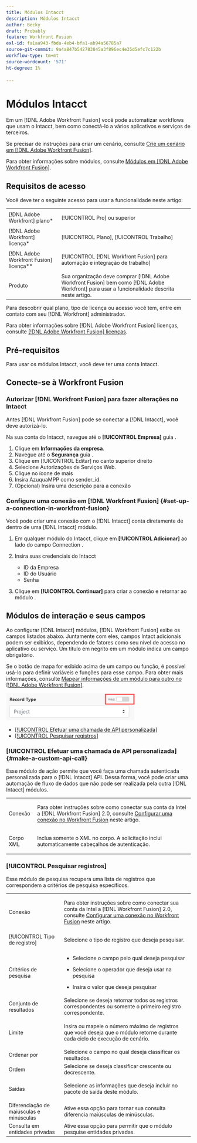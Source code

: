 ```yaml
---
title: Módulos Intacct
description: Módulos Intacct
author: Becky
draft: Probably
feature: Workfront Fusion
exl-id: fa1aa943-fbda-4eb4-bfa1-ab94a56785a7
source-git-commit: 9a4a847b542783845a3f896ec4e35d5efc7c122b
workflow-type: tm+mt
source-wordcount: '571'
ht-degree: 1%

---
```


# Módulos Intacct

Em um [!DNL Adobe Workfront Fusion] você pode automatizar workflows que usam o Intacct, bem como conectá-lo a vários aplicativos e serviços de terceiros.

Se precisar de instruções para criar um cenário, consulte [Crie um cenário em [!DNL Adobe Workfront Fusion]](../../workfront-fusion/scenarios/create-a-scenario.md).

Para obter informações sobre módulos, consulte [Módulos em [!DNL Adobe Workfront Fusion]](../../workfront-fusion/modules/modules.md).

## Requisitos de acesso

Você deve ter o seguinte acesso para usar a funcionalidade neste artigo:

<table style="table-layout:auto"> 
 <col> 
 <col> 
 <tbody> 
  <tr> 
   <td role="rowheader">[!DNL Adobe Workfront] plano*</td>
  <td> <p>[!UICONTROL Pro] ou superior</p> </td>
  </tr> 
  <tr data-mc-conditions=""> 
   <td role="rowheader">[!DNL Adobe Workfront] licença*</td>
   <td> <p>[!UICONTROL Plano], [!UICONTROL Trabalho]</p> </td> 
  </tr> 
  <tr> 
   <td role="rowheader">[!DNL Adobe Workfront Fusion] licença**</td> 
   <td> <p>[!UICONTROL [!DNL Workfront Fusion] para automação e integração de trabalho] </p> </td> 
  </tr> 
  <tr> 
   <td role="rowheader">Produto</td> 
   <td>Sua organização deve comprar [!DNL Adobe Workfront Fusion] bem como [!DNL Adobe Workfront] para usar a funcionalidade descrita neste artigo.</td> 
  </tr>
 </tbody> 
</table>

Para descobrir qual plano, tipo de licença ou acesso você tem, entre em contato com seu [!DNL Workfront] administrador.

Para obter informações sobre [!DNL Adobe Workfront Fusion] licenças, consulte [[!DNL Adobe Workfront Fusion] licenças](../../workfront-fusion/get-started/license-automation-vs-integration.md).

## Pré-requisitos

Para usar os módulos Intacct, você deve ter uma conta Intacct.

## Conecte-se à Workfront Fusion

### Autorizar [!DNL Workfront Fusion] para fazer alterações no Intacct

Antes [!DNL Workfront Fusion] pode se conectar a [!DNL Intacct], você deve autorizá-lo.

Na sua conta do Intacct, navegue até o **[!UICONTROL Empresa]** guia .

1. Clique em **Informações da empresa**.
1. Navegue até o **Segurança** guia .
1. Clique em [!UICONTROL Editar] no canto superior direito
1. Selecione Autorizações de Serviços Web.
1. Clique no ícone de mais
1. Insira AzuquaMPP como sender_id.
1. (Opcional) Insira uma descrição para a conexão

### Configure uma conexão em [!DNL Workfront Fusion] {#set-up-a-connection-in-workfront-fusion}

Você pode criar uma conexão com o [!DNL Intacct] conta diretamente de dentro de uma [!DNL Intacct] módulo.

1. Em qualquer módulo do Intacct, clique em **[!UICONTROL Adicionar]** ao lado do campo Connection .
1. Insira suas credenciais do Intacct

   * ID da Empresa
   * ID do Usuário
   * Senha

1. Clique em **[!UICONTROL Continuar]** para criar a conexão e retornar ao módulo .

## Módulos de interação e seus campos

Ao configurar [!DNL Intacct] módulos, [!DNL Workfront Fusion] exibe os campos listados abaixo. Juntamente com eles, campos Intact adicionais podem ser exibidos, dependendo de fatores como seu nível de acesso no aplicativo ou serviço. Um título em negrito em um módulo indica um campo obrigatório.

Se o botão de mapa for exibido acima de um campo ou função, é possível usá-lo para definir variáveis e funções para esse campo. Para obter mais informações, consulte [Mapear informações de um módulo para outro no [!DNL Adobe Workfront Fusion]](../../workfront-fusion/mapping/map-information-between-modules.md).

![](assets/map-toggle-350x74.png)

* [[!UICONTROL Efetuar uma chamada de API personalizada]](#make-a-custom-api-call)
* [[!UICONTROL Pesquisar registros]](#search-records)

### [!UICONTROL Efetuar uma chamada de API personalizada] {#make-a-custom-api-call}

Esse módulo de ação permite que você faça uma chamada autenticada personalizada para o [!DNL Intacct] API. Dessa forma, você pode criar uma automação de fluxo de dados que não pode ser realizada pela outra [!DNL Intacct] módulos.

<table style="table-layout:auto"> 
 <col> 
 <col> 
 <tbody> 
  <tr> 
   <td role="rowheader"> <p>Conexão</p> </td> 
   <td> <p>Para obter instruções sobre como conectar sua conta da Intel a [!DNL Workfront Fusion] 2.0, consulte <a href="#set-up-a-connection-in-workfront-fusion" class="MCXref xref">Configurar uma conexão no Workfront Fusion</a> neste artigo.</p> </td> 
  </tr> 
  <tr> 
   <td role="rowheader">Corpo XML</td> 
   <td> <p>Inclua somente o XML no corpo. A solicitação inclui automaticamente cabeçalhos de autenticação.</p> </td> 
  </tr> 
 </tbody> 
</table>

### [!UICONTROL Pesquisar registros]

Esse módulo de pesquisa recupera uma lista de registros que correspondem a critérios de pesquisa específicos.

<table style="table-layout:auto"> 
 <col> 
 <col> 
 <tbody> 
  <tr> 
   <td role="rowheader"> <p>Conexão</p> </td> 
   <td> <p>Para obter instruções sobre como conectar sua conta da Intel a [!DNL Workfront Fusion] 2.0, consulte <a href="#set-up-a-connection-in-workfront-fusion" class="MCXref xref">Configurar uma conexão no Workfront Fusion</a> neste artigo.</p> </td> 
  </tr> 
  <tr> 
   <td role="rowheader">[!UICONTROL Tipo de registro]</td> 
   <td> <p>Selecione o tipo de registro que deseja pesquisar.</p> </td> 
  </tr> 
  <tr> 
   <td role="rowheader"> <p>Critérios de pesquisa</p> </td> 
   <td> 
    <ul> 
     <li> <p>Selecione o campo pelo qual deseja pesquisar</p> </li> 
     <li> <p>Selecione o operador que deseja usar na pesquisa</p> </li> 
     <li> <p>Insira o valor que deseja pesquisar</p> </li> 
    </ul> </td> 
  </tr> 
  <tr> 
   <td role="rowheader">Conjunto de resultados</td> 
   <td>Selecione se deseja retornar todos os registros correspondentes ou somente o primeiro registro correspondente.</td> 
  </tr> 
  <tr> 
   <td role="rowheader">Limite</td> 
   <td> <p>Insira ou mapeie o número máximo de registros que você deseja que o módulo retorne durante cada ciclo de execução de cenário.</p> </td> 
  </tr> 
  <tr> 
   <td role="rowheader">Ordenar por</td> 
   <td>Selecione o campo no qual deseja classificar os resultados. </td> 
  </tr> 
  <tr> 
   <td role="rowheader">Ordem</td> 
   <td>Selecione se deseja classificar crescente ou decrescente.</td> 
  </tr> 
  <tr> 
   <td role="rowheader">Saídas</td> 
   <td> <p>Selecione as informações que deseja incluir no pacote de saída deste módulo.</p> </td> 
  </tr> 
  <tr> 
   <td role="rowheader">Diferenciação de maiúsculas e minúsculas</td> 
   <td>Ative essa opção para tornar sua consulta diferencia maiúsculas de minúsculas.</td> 
  </tr> 
  <tr> 
   <td role="rowheader">Consulta em entidades privadas</td> 
   <td>Ative essa opção para permitir que o módulo pesquise entidades privadas.</td> 
  </tr> 
 </tbody> 
</table>
